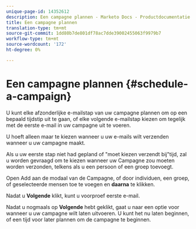 ```yaml
---
unique-page-id: 14352612
description: Een campagne plannen - Marketo Docs - Productdocumentatie
title: Een campagne plannen
translation-type: tm+mt
source-git-commit: 1dd80b7de801df78ac7dde39002455063f9979b7
workflow-type: tm+mt
source-wordcount: '172'
ht-degree: 0%

---
```



# Een campagne plannen {#schedule-a-campaign}

U kunt elke afzonderlijke e-mailstap van uw campagne plannen om op een bepaald tijdstip uit te gaan, of elke volgende e-mailstap kiezen om tegelijk met de eerste e-mail in uw campagne uit te voeren.

U hoeft alleen maar te kiezen wanneer u uw e-mails wilt verzenden wanneer u uw campagne maakt.

Als u uw eerste stap niet had gepland of &quot;moet kiezen verzendt bij&quot;tijd, zal u worden gevraagd om te kiezen wanneer uw Campagne zou moeten worden verzonden, telkens als u een persoon of een groep toevoegt.

Open Add aan de modaal van de Campagne, of door individuen, een groep, of geselecteerde mensen toe te voegen en **daarna** te klikken.

Nadat u **Volgende** klikt, kunt u voorproef eerste e-mail.

Nadat u nogmaals op **Volgende** hebt geklikt, gaat u naar een optie voor wanneer u uw campagne wilt laten uitvoeren. U kunt het nu laten beginnen, of een tijd voor later plannen om de campagne te beginnen.
